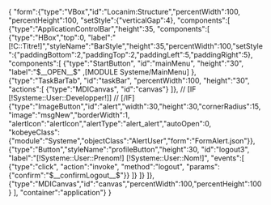 {
"form":{"type":"VBox","id":"Locanim:Structure","percentWidth":100, "percentHeight":100, "setStyle":{"verticalGap":4},
"components":[
	{"type":"ApplicationControlBar","height":35,
	"components":[
		{"type":"HBox","top":0, "label":"[!C::Titre!]","styleName":"BarStyle","height":35,"percentWidth":100,"setStyle":{"paddingBottom":2,"paddingTop":2,"paddingLeft":5,"paddingRight":5},
		"components":[
			{"type":"StartButton", "id":"mainMenu", "height":"30", "label":"$__OPEN__$"
			,[MODULE Systeme/MainMenu]
			},
			{"type":"TaskBarTab", "id":"taskBar", "percentWidth":100, "height":"30", "actions":[
				{"type":"MDICanvas", "id":"canvas"}
			]},
//			[IF [!Systeme::User::Developper!]]
//			[/IF]
			{"type":"ImageButton","id":"alert","width":30,"height":30,"cornerRadius":15,"image":"msgNew","borderWidth":1,
			"alertIcon":"alertIcon","alertType":"alert_alert","autoOpen":0,
			"kobeyeClass":{"module":"Systeme","objectClass":"AlertUser","form":"FormAlert.json"}},
			{"type":"Button","styleName":"profileButton","height":30, "id":"logout3", "label":"[!Systeme::User::Prenom!] [!Systeme::User::Nom!]", "events":[
				{"type":"click", "action":"invoke", "method":"logout", "params":{"confirm":"$__confirmLogout__$"}}
			]}
		]}
	]},
	{"type":"MDICanvas","id":"canvas","percentWidth":100,"percentHeight":100}
],
"container":"application"}
}
